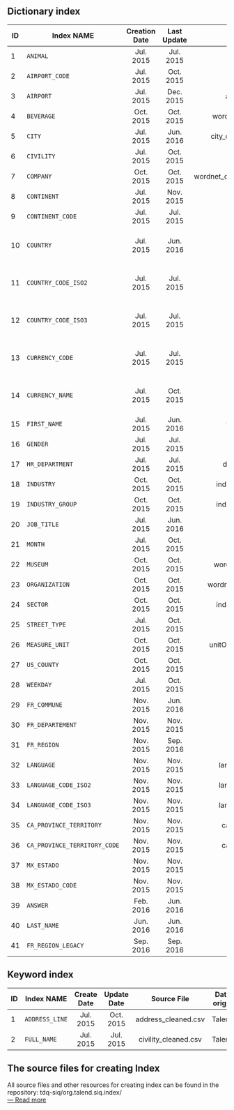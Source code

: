 Dictionary index
----------------------

| ID | Index NAME    | Creation Date   | Last Update | Source File | Data origin |
|----|---------------|:-------------:|:-----------:|:-----------:|:-----------:|
|1   |`ANIMAL`|Jul. 2015|Jul. 2015|animal_cleaned.csv|Talend|
|2   |`AIRPORT_CODE`|Jul. 2015|Oct. 2015|airport-code-wiki.csv|[Wikipedia](https://en.wikipedia.org/wiki/List_of_airports)|
|3   |`AIRPORT`|Jul. 2015|Dec. 2015|airport-name-wiki.csv|[Wikipedia](https://en.wikipedia.org/wiki/List_of_airports)|
|4   |`BEVERAGE`|Oct. 2015|Oct. 2015|wordnet_beverages_yago2.csv|[YAGO](http://www.mpi-inf.mpg.de/departments/databases-and-information-systems/research/yago-naga/yago/)|
|5   |`CITY`|Jul. 2015|Jun. 2016|city_cleaned_without_pinyin.csv|Talend|
|6   |`CIVILITY`|Jul. 2015|Oct. 2015|civility_cleaned.csv|Talend|
|7   |`COMPANY`|Oct. 2015|Oct. 2015|wordnet_companies_yago2_optimized.csv|[YAGO](http://www.mpi-inf.mpg.de/departments/databases-and-information-systems/research/yago-naga/yago/)|
|8   |`CONTINENT`|Jul. 2015|Nov. 2015|continent_cleaned.csv|Talend|
|9   |`CONTINENT_CODE`|Jul. 2015|Jul. 2015|continent_cleaned.csv|Talend|
|10  |`COUNTRY`|Jul. 2015|Jun. 2016|country-codes.csv|[http://data.okfn.org](http://data.okfn.org/data/country-codes) ([Public Domain Dedication and License](http://opendatacommons.org/licenses/pddl/1-0/))|
|11  |`COUNTRY_CODE_ISO2`|Jul. 2015|Jul. 2015|country-codes.csv|[http://data.okfn.org](http://data.okfn.org/data/country-codes) ([Public Domain Dedication and License](http://opendatacommons.org/licenses/pddl/1-0/))|
|12  |`COUNTRY_CODE_ISO3`|Jul. 2015|Jul. 2015|country-codes.csv|[http://data.okfn.org](http://data.okfn.org/data/country-codes) ([Public Domain Dedication and License](http://opendatacommons.org/licenses/pddl/1-0/))|
|13  |`CURRENCY_CODE`|Jul. 2015|Jul. 2015|country-codes.csv|[http://data.okfn.org](http://data.okfn.org/data/country-codes) ([Public Domain Dedication and License](http://opendatacommons.org/licenses/pddl/1-0/))|
|14  |`CURRENCY_NAME`|Jul. 2015|Oct. 2015|country-codes.csv|[http://data.okfn.org](http://data.okfn.org/data/country-codes) ([Public Domain Dedication and License](http://opendatacommons.org/licenses/pddl/1-0/))|
|15  |`FIRST_NAME`|Jul. 2015|Jun. 2016|firstname_cleaned.csv|Talend|
|16  |`GENDER`|Jul. 2015|Jul. 2015|gender_cleaned.csv|Talend|
|17  |`HR_DEPARTMENT`|Jul. 2015|Jul. 2015|department_cleaned.csv|Talend|
|18  |`INDUSTRY`|Oct. 2015|Oct. 2015|industry_GICS_simplified.csv|[TDQ-10903.](https://jira.talendforge.org/browse/TDQ-10903)|
|19  |`INDUSTRY_GROUP`|Oct. 2015|Oct. 2015|industry_GICS_simplified.csv|[TDQ-10903.](https://jira.talendforge.org/browse/TDQ-10903)|
|20  |`JOB_TITLE`|Jul. 2015|Jun. 2016|jobTitle_cleaned.csv|Talend|
|21  |`MONTH`|Jul. 2015|Oct. 2015|months_cleaned.csv|Talend|
|22  |`MUSEUM`|Oct. 2015|Oct. 2015|wordnet_museums_yago2.csv|[YAGO](http://www.mpi-inf.mpg.de/departments/databases-and-information-systems/research/yago-naga/yago/)|
|23  |`ORGANIZATION`|Oct. 2015|Oct. 2015|wordnet_organizations_yago2.csv|[YAGO](http://www.mpi-inf.mpg.de/departments/databases-and-information-systems/research/yago-naga/yago/)|
|24  |`SECTOR`|Oct. 2015|Oct. 2015|industry_GICS_simplified.csv|[TDQ-10903.](https://jira.talendforge.org/browse/TDQ-10903)|
|25  |`STREET_TYPE`|Jul. 2015|Oct. 2015|address_cleaned.csv|Talend|
|26  |`MEASURE_UNIT`|Oct. 2015|Oct. 2015|unitOfMeasurement_cleaned.csv|[TDQ-10903.](https://jira.talendforge.org/browse/TDQ-10903)|
|27  |`US_COUNTY`|Oct. 2015|Oct. 2015|us_counties.csv|[Wikipedia]((https://en.wikipedia.org/wiki/Index_of_U.S._counties))|
|28  |`WEEKDAY`|Jul. 2015|Oct. 2015|days_cleaned.csv|Talend|
|29  |`FR_COMMUNE`|Nov. 2015|Jun. 2016|fr_comisimp2015.csv|INSEE|
|30  |`FR_DEPARTEMENT`|Nov. 2015|Nov. 2015|fr_depts2015.csv|INSEE|
|31  |`FR_REGION`|Nov. 2015|Sep. 2016|fr_reg2016.txt|INSEE|
|32  |`LANGUAGE`|Nov. 2015|Nov. 2015|languages_code_name.csv|Wikipedia|
|33  |`LANGUAGE_CODE_ISO2`|Nov. 2015|Nov. 2015|languages_code_name.csv|Wikipedia|
|34  |`LANGUAGE_CODE_ISO3`|Nov. 2015|Nov. 2015|languages_code_name.csv|Wikipedia|
|35  |`CA_PROVINCE_TERRITORY`|Nov. 2015|Nov. 2015|ca_province_territory.csv|[statoids.com](http://www.statoids.com/)|
|36  |`CA_PROVINCE_TERRITORY_CODE`|Nov. 2015|Nov. 2015|ca_province_territory.csv|[statoids.com](http://www.statoids.com/)|
|37  |`MX_ESTADO`|Nov. 2015|Nov. 2015|mx_estado.csv|[statoids.com](http://www.statoids.com/)|
|38  |`MX_ESTADO_CODE`|Nov. 2015|Nov. 2015|mx_estado.csv|[statoids.com](http://www.statoids.com/)|
|39  |`ANSWER`|Feb. 2016|Jun. 2016|N/A|Talend|
|40  |`LAST_NAME`|Jun. 2016|Jun. 2016|lastname12k.csv|[United States Census Bureau](http://www.census.gov/)| ([Licence](https://www.ons.gov.uk/census/2001censusandearlier/dataandproducts/copyrightandlicensing/licenseinformation))
|41  |`FR_REGION_LEGACY`|Sep. 2016|Sep. 2016|fr_reg2015.csv|INSEE|


Keyword index
--------------------

| ID | Index NAME    | Create Date   | Update Date | Source File | Data origin |
|----|---------------|:-------------:|:-----------:|:-----------:|:-----------:|
|1   |`ADDRESS_LINE`|Jul. 2015|Oct. 2015|address_cleaned.csv|Talend|
|2   |`FULL_NAME`|Jul. 2015|Jul. 2015|civility_cleaned.csv|Talend|


The source files for creating Index
---------------------------------------

All source files and other resources for creating index can be found in the repository: tdq-siq/org.talend.siq.index/  
[— Read more](https://github.com/Talend/tdq-siq/tree/master/org.talend.siq.index) 
